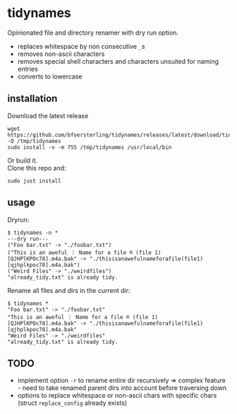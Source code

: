 # tidynames

Opinionated file and directory renamer with dry run option.
- replaces whitespace by non consecutive `_`s
- removes non-ascii characters
- removes special shell characters and characters unsuited for naming entries
- converts to lowercase

## installation

Download the latest release
```
wget https://github.com/bfoersterling/tidynames/releases/latest/download/tidynames_linux_x86_64 -O /tmp/tidynames
sudo install -v -m 755 /tmp/tidynames /usr/local/bin
```

Or build it.\
Clone this repo and:
```
sudo just install
```

## usage

Dryrun:
```
$ tidynames -n *
---dry run---
("Foo bar.txt" -> "./foobar.txt")
("This is an aweful ｜ Name for a file ® (file 1) [QJHPlKPOc78].m4a.bak" -> "./thisisanawefulnameforafile(file1)[qjhplkpoc78].m4a.bak")
("Weird Files" -> "./weirdfiles")
"already_tidy.txt" is already tidy.
```

Rename all files and dirs in the current dir:
```
$ tidynames *
"Foo bar.txt" -> "./foobar.txt"
"This is an aweful ｜ Name for a file ® (file 1) [QJHPlKPOc78].m4a.bak" -> "./thisisanawefulnameforafile(file1)[qjhplkpoc78].m4a.bak"
"Weird Files" -> "./weirdfiles"
"already_tidy.txt" is already tidy.
```

## TODO

- implement option `-r` to rename entire dir recursively
=> complex feature - need to take renamed parent dirs into account before traversing down
- options to replace whitespace or non-ascii chars with specific chars
(struct `replace_config` already exists)
